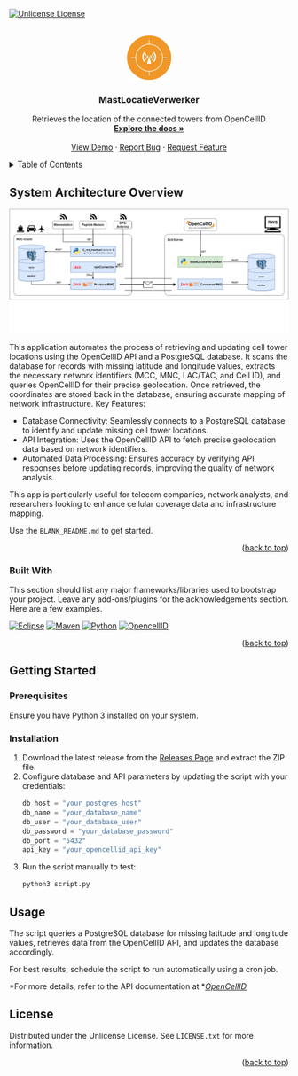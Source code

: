 
<a id="readme-top"></a>

[![Unlicense License][license-shield]][license-url]



<!-- PROJECT LOGO -->
<br />
<div align="center">
  <a href="https://github.com/RWS-CFNS/MastLocatieVerwerker">
    <img src="images/MastVerwerkerLogo.png" alt="Logo" width="80" height="80">
  </a>

  <h3 align="center">MastLocatieVerwerker</h3>

  <p align="center">
    Retrieves the location of the connected towers from OpenCellID
    <br />
    <a href="https://github.com/RWS-CFNS/MastLocatieVerwerker"><strong>Explore the docs »</strong></a>
    <br />
    <br />
    <a href="https://github.com/RWS-CFNS/MastLocatieVerwerker">View Demo</a>
    &middot;
    <a href="https://github.com/RWS-CFNS/MastLocatieVerwerker/issues/new?labels=bug&template=bug-report---.md">Report Bug</a>
    &middot;
    <a href="https://github.com/RWS-CFNS/MastLocatieVerwerker/issues/new?labels=enhancement&template=feature-request---.md">Request Feature</a>
  </p>
</div>



<!-- TABLE OF CONTENTS -->
<details>
  <summary>Table of Contents</summary>
  <ol>
    <li>
      <a href="#about-the-project">About The Project</a>
      <ul>
        <li><a href="#built-with">Built With</a></li>
      </ul>
    </li>
    <li>
      <a href="#getting-started">Getting Started</a>
      <ul>
        <li><a href="#prerequisites">Prerequisites</a></li>
        <li><a href="#installation">Installation</a></li>
      </ul>
    </li>
    <li><a href="#usage">Usage</a></li>
    <li><a href="#license">License</a></li>
  </ol>
</details>



<!-- ABOUT THE PROJECT -->
## System Architecture Overview
![Integration with other CFNS systems](images/integrationMastLocatieVerwerker.png)

This application automates the process of retrieving and updating cell tower locations using the OpenCellID API and a PostgreSQL database. It scans the database for records with missing latitude and longitude values, extracts the necessary network identifiers (MCC, MNC, LAC/TAC, and Cell ID), and queries OpenCellID for their precise geolocation. Once retrieved, the coordinates are stored back in the database, ensuring accurate mapping of network infrastructure.
Key Features:

* Database Connectivity: Seamlessly connects to a PostgreSQL database to identify and update missing cell tower locations.
* API Integration: Uses the OpenCellID API to fetch precise geolocation data based on network identifiers.
* Automated Data Processing: Ensures accuracy by verifying API responses before updating records, improving the quality of network analysis.

This app is particularly useful for telecom companies, network analysts, and researchers looking to enhance cellular coverage data and infrastructure mapping.

Use the `BLANK_README.md` to get started.

<p align="right">(<a href="#readme-top">back to top</a>)</p>



### Built With

This section should list any major frameworks/libraries used to bootstrap your project. Leave any add-ons/plugins for the acknowledgements section. Here are a few examples.

[![Eclipse][Eclipse.org]][Eclipse-url]
[![Maven][Maven.org]][Maven-url]
[![Python][Python.org]][Python-url]
[![OpencellID][OpencellID.org]][OpencellID-url]

<p align="right">(<a href="#readme-top">back to top</a>)</p>



## Getting Started

### Prerequisites

Ensure you have Python 3 installed on your system.

### Installation

1. Download the latest release from the [Releases Page](https://github.com/RWS-CFNS/MastLocatieVerwerker/releases) and extract the ZIP file.
2. Configure database and API parameters by updating the script with your credentials:
   ```python
   db_host = "your_postgres_host"
   db_name = "your_database_name"
   db_user = "your_database_user"
   db_password = "your_database_password"
   db_port = "5432"
   api_key = "your_opencellid_api_key"
   ```
3. Run the script manually to test:
   ```sh
   python3 script.py
   ```

## Usage

The script queries a PostgreSQL database for missing latitude and longitude values, retrieves data from the OpenCellID API, and updates the database accordingly.

For best results, schedule the script to run automatically using a cron job.

*For more details, refer to the API documentation at **[OpenCellID](https://opencellid.org)*


<!-- LICENSE -->
## License

Distributed under the Unlicense License. See `LICENSE.txt` for more information.

<p align="right">(<a href="#readme-top">back to top</a>)</p>


[license-shield]: https://img.shields.io/github/license/RWS-CFNS/MastLocatieVerwerker.svg?style=for-the-badge
[license-url]: https://github.com/RWS-CFNS/MastLocatieVerwerker/blob/master/LICENSE.txt

[Eclipse.org]: https://img.shields.io/badge/Eclipse-7E48BD?style=for-the-badge&logo=eclipse&logoColor=white
[Eclipse-url]: https://Eclipse.org/
[Python.org]: https://img.shields.io/badge/Python-1985A1?style=for-the-badge&logo=python&logoColor=white
[Python-url]: https://python.org/
[Opencellid.org]: https://img.shields.io/badge/Opencellid-F09728?style=for-the-badge
[Opencellid-url]: https://Opencellid.org/
[Maven.org]: https://img.shields.io/badge/Maven-6A005C?style=for-the-badge&logo=apachemaven&logoColor=white
[Maven-url]: https://maven.apache.org/
